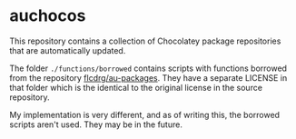# auchocos

This repository contains a collection of Chocolatey package repositories that are automatically
updated. 

The folder `./functions/borrowed` contains scripts with functions borrowed from the repository [flcdrg/au-packages](https://github.com/flcdrg/au-packages). They have a separate LICENSE in that folder which is the identical to the original license in the source repository. 

My implementation is very different, and as of writing this, the borrowed scripts aren't used. They may be in the future.


